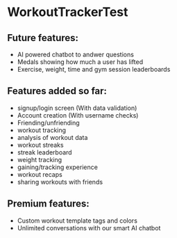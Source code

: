 # WorkoutTrackerTest

## Future features:

- AI powered chatbot to andwer questions
- Medals showing how much a user has lifted
- Exercise, weight, time and gym session leaderboards

## Features added so far:

- signup/login screen (With data validation)
- Account creation (With username checks)
- Friending/unfriending
- workout tracking
- analysis of workout data
- workout streaks
- streak leaderboard
- weight tracking
- gaining/tracking experience
- workout recaps
- sharing workouts with friends

## Premium features:

- Custom workout template tags and colors
- Unlimited conversations with our smart AI chatbot
